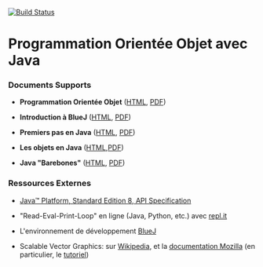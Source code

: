 [![Build Status](https://travis-ci.org/boisgera/POO-Java.svg?branch=master)](https://travis-ci.org/boisgera/POO-Java)

Programmation Orientée Objet avec Java
================================================================================

### Documents Supports

  - **Programmation Orientée Objet** ([HTML](https://boisgera.github.io/POO-Java/POO.html), 
    [PDF](https://boisgera.github.io/POO-Java/POO.pdf))

  - **Introduction à BlueJ** ([HTML](https://boisgera.github.io/POO-Java/BlueJ.html), 
    [PDF](https://boisgera.github.io/POO-Java/BlueJ.pdf))

  - **Premiers pas en Java** ([HTML](https://boisgera.github.io/POO-Java/Java-first-steps.html),
    [PDF](https://boisgera.github.io/POO-Java/Java-first-steps.pdf))

  - **Les objets en Java** ([HTML](https://boisgera.github.io/POO-Java/Java-Objects.html),[PDF](https://boisgera.github.io/POO-Java/Java-Objects.pdf))

  - **Java "Barebones"** ([HTML](https://boisgera.github.io/POO-Java/Java%20Barebones.html), 
    [PDF](https://boisgera.github.io/POO-Java/Java%20Barebones.pdf))

### Ressources Externes

  - [Java™ Platform, Standard Edition 8, API Specification](https://docs.oracle.com/javase/8/docs/api/overview-summary.html)

  - "Read-Eval-Print-Loop" en ligne (Java, Python, etc.) avec [repl.it](https://repl.it)
  
  - L'environnement de développement [BlueJ](https://www.bluej.org/)

  - Scalable Vector Graphics: sur [Wikipedia](https://en.wikipedia.org/wiki/Scalable_Vector_Graphics),
    et la [documentation Mozilla](https://developer.mozilla.org/en-US/docs/Web/SVG)
    (en particulier, le [tutoriel](https://developer.mozilla.org/fr/docs/Web/SVG/Tutoriel))
